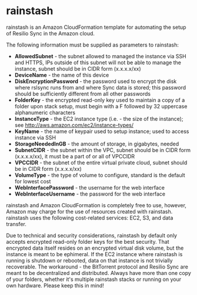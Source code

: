 rainstash
=======

rainstash is an Amazon CloudFormation template for automating the setup of Resilio Sync in the Amazon cloud.

The following information must be supplied as parameters to rainstash:
* **AllowedSubnet** - the subnet allowed to managed the instance via SSH and HTTPS, IPs outside of this subnet will not be able to manage the instance, subnet should be in CIDR form (x.x.x.x/xx)
* **DeviceName** - the name of this device
* **DiskEncryptionPassword** - the password used to encrypt the disk where rslsync runs from and where Sync data is stored; this password should be sufficiently different from all other passwords
* **FolderKey** - the encrypted read-only key used to maintain a copy of a folder upon stack setup, must begin with a F followed by 32 uppercase alphanumeric characters
* **InstanceType** - the EC2 instance type (i.e. - the size of the instance); see http://aws.amazon.com/ec2/instance-types/
* **KeyName** - the name of keypair used to setup instance; used to access instance via SSH
* **StorageNeededInGB** - the amount of storage, in gigabytes, needed
* **SubnetCIDR** - the subnet within the VPC, subnet should be in CIDR form (x.x.x.x/xx), it must be a part of or all of VPCCIDR
* **VPCCIDR** - the subnet of the entire virtual private cloud, subnet should be in CIDR form (x.x.x.x/xx)
* **VolumeType** - the type of volume to configure, standard is the default for lowest cost
* **WebInterfacePassword** - the username for the web interface
* **WebInterfaceUsername** - the password for the web interface

rainstash and Amazon CloudFormation is completely free to use, however, Amazon may charge for the use of resources created with rainstash. rainstash uses the following cost-related services: EC2, S3, and data transfer.

Due to technical and security considerations, rainstash by default only accepts encrypted read-only folder keys for the best security. That encrypted data itself resides on an encrypted virtual disk volume, but the instance is meant to be ephimeral. If the EC2 instance where rainstash is running is shutdown or rebooted, data on that instance is not trivially recoverable. The workaround - the BitTorrent protocol and Resilio Sync are meant to be decentralized and distributed. Always have more than one copy of your folders, whether it's multiple rainstash stacks or running on your own hardware. Please keep this in mind!
